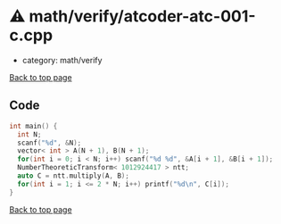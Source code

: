<!-- mathjax config similar to math.stackexchange -->
<script type="text/javascript" async
  src="https://cdnjs.cloudflare.com/ajax/libs/mathjax/2.7.5/MathJax.js?config=TeX-MML-AM_CHTML">
</script>
<script type="text/x-mathjax-config">
  MathJax.Hub.Config({
    TeX: { equationNumbers: { autoNumber: "AMS" }},
    tex2jax: {
      inlineMath: [ ['$','$'] ],
      processEscapes: true
    },
    "HTML-CSS": { matchFontHeight: false },
    displayAlign: "left",
    displayIndent: "2em"
  });
</script>

<script type="text/javascript" src="https://cdnjs.cloudflare.com/ajax/libs/jquery/3.4.1/jquery.min.js"></script>
<script src="https://cdn.jsdelivr.net/npm/jquery-balloon-js@1.1.2/jquery.balloon.min.js" integrity="sha256-ZEYs9VrgAeNuPvs15E39OsyOJaIkXEEt10fzxJ20+2I=" crossorigin="anonymous"></script>
<script type="text/javascript" src="../../../assets/js/copy-button.js"></script>
<link rel="stylesheet" href="../../../assets/css/copy-button.css" />


# :warning: math/verify/atcoder-atc-001-c.cpp
* category: math/verify


[Back to top page](../../../index.html)



## Code
```cpp
int main() {
  int N;
  scanf("%d", &N);
  vector< int > A(N + 1), B(N + 1);
  for(int i = 0; i < N; i++) scanf("%d %d", &A[i + 1], &B[i + 1]);
  NumberTheoreticTransform< 1012924417 > ntt;
  auto C = ntt.multiply(A, B);
  for(int i = 1; i <= 2 * N; i++) printf("%d\n", C[i]);
}

```

[Back to top page](../../../index.html)

